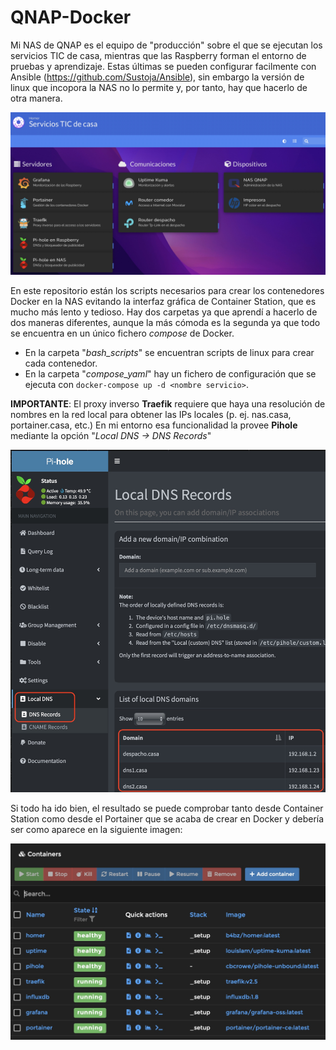 # QNAP-Docker

Mi NAS de QNAP es el equipo de "producción" sobre el que se ejecutan los servicios TIC de casa, mientras que las Raspberry forman el entorno de pruebas y aprendizaje. Estas últimas se pueden configurar facilmente con Ansible (https://github.com/Sustoja/Ansible), sin embargo la versión de linux que incopora la NAS no lo permite y, por tanto, hay que hacerlo de otra manera.

<img src="https://github.com/Sustoja/QNAP-Docker/blob/main/images/dashboard.jpg?raw=true" width="800">

En este repositorio están los scripts necesarios para crear los contenedores Docker en la NAS evitando la interfaz gráfica de Container Station, que es mucho más lento y tedioso. Hay dos carpetas ya que aprendí a hacerlo de dos maneras diferentes, aunque la más cómoda es la segunda ya que todo se encuentra en un único fichero _compose_ de Docker.
- En la carpeta "_bash_scripts_" se encuentran scripts de linux para crear cada contenedor.
- En la carpeta "_compose_yaml_" hay un fichero de configuración que se ejecuta con ```docker-compose up -d <nombre servicio>```.

**IMPORTANTE**: El proxy inverso **Traefik** requiere que haya una resolución de nombres en la red local para obtener las IPs locales (p. ej. nas.casa, portainer.casa, etc.) En mi entorno esa funcionalidad la provee **Pihole** mediante la opción "_Local DNS -> DNS Records_"

<img src="https://github.com/Sustoja/QNAP-Docker/blob/main/images/DNSRecords.jpg?raw=true" width="800">

Si todo ha ido bien, el resultado se puede comprobar tanto desde Container Station como desde el Portainer que se acaba de crear en Docker y debería ser como aparece en la siguiente imagen:

<img src="https://github.com/Sustoja/QNAP-Docker/blob/main/images/docker_servers.jpg?raw=true" width="800">
